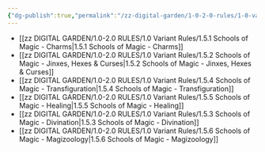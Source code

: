 ```yaml
---
{"dg-publish":true,"permalink":"/zz-digital-garden/1-0-2-0-rules/1-0-variant-rules/1-5-schools-of-magic-mo-c/"}
---
```


- [[zz DIGITAL GARDEN/1.0-2.0 RULES/1.0 Variant Rules/1.5.1 Schools of Magic - Charms\|1.5.1 Schools of Magic - Charms]]
- [[zz DIGITAL GARDEN/1.0-2.0 RULES/1.0 Variant Rules/1.5.2 Schools of Magic - Jinxes, Hexes & Curses\|1.5.2 Schools of Magic - Jinxes, Hexes & Curses]]
- [[zz DIGITAL GARDEN/1.0-2.0 RULES/1.0 Variant Rules/1.5.4 Schools of Magic - Transfiguration\|1.5.4 Schools of Magic - Transfiguration]]
- [[zz DIGITAL GARDEN/1.0-2.0 RULES/1.0 Variant Rules/1.5.5 Schools of Magic - Healing\|1.5.5 Schools of Magic - Healing]]
- [[zz DIGITAL GARDEN/1.0-2.0 RULES/1.0 Variant Rules/1.5.3 Schools of Magic - Divination\|1.5.3 Schools of Magic - Divination]]
- [[zz DIGITAL GARDEN/1.0-2.0 RULES/1.0 Variant Rules/1.5.6 Schools of Magic - Magizoology\|1.5.6 Schools of Magic - Magizoology]]

